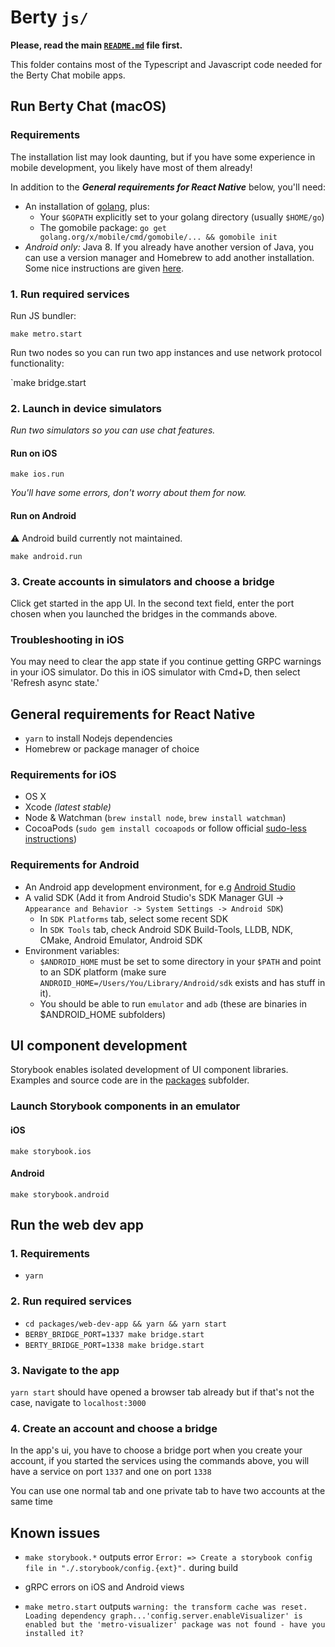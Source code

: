 # Berty `js/`

**Please, read the main [`README.md`](../README.md) file first.**

This folder contains most of the Typescript and Javascript code needed for the Berty Chat mobile apps.

## Run Berty Chat (macOS)

### Requirements

The installation list may look daunting, but if you have some experience in mobile development, you likely have most of them already!

In addition to the _**General requirements for React Native**_ below, you'll need:

- An installation of [golang](https://golang.org/dl/), plus:
  - Your `$GOPATH` explicitly set to your golang directory (usually `$HOME/go`)
  - The gomobile package: `go get golang.org/x/mobile/cmd/gomobile/... && gomobile init`
- _Android only:_ Java 8. If you already have another version of Java, you can use a version manager and Homebrew to add another installation. Some nice instructions are given [here](https://java.christmas/2019/16).

### 1. Run required services

Run JS bundler:

`make metro.start`

Run two nodes so you can run two app instances and use network protocol functionality:

`make bridge.start

### 2. Launch in device simulators

_Run two simulators so you can use chat features._

#### Run on iOS

`make ios.run`

_You'll have some errors, don't worry about them for now._

#### Run on Android

⚠️ Android build currently not maintained.

`make android.run`

### 3. Create accounts in simulators and choose a bridge

Click get started in the app UI. In the second text field, enter the port chosen when you launched the bridges in the commands above.

### Troubleshooting in iOS

You may need to clear the app state if you continue getting GRPC warnings in your iOS simulator. Do this in iOS simulator with Cmd+D, then select 'Refresh async state.'

## General requirements for React Native

- `yarn` to install Nodejs dependencies
- Homebrew or package manager of choice

### Requirements for iOS

- OS X
- Xcode _(latest stable)_
- Node & Watchman (`brew install node`, `brew install watchman`)
- CocoaPods (`sudo gem install cocoapods` or follow official [sudo-less instructions](https://guides.cocoapods.org/using/getting-started.html#sudo-less-installation))

### Requirements for Android

- An Android app development environment, for e.g [Android Studio](https://developer.android.com/studio/install)
- A valid SDK (Add it from Android Studio's SDK Manager GUI -> `Appearance and Behavior -> System Settings -> Android SDK`)
  - In `SDK Platforms` tab, select some recent SDK
  - In `SDK Tools` tab, check Android SDK Build-Tools, LLDB, NDK, CMake, Android Emulator, Android SDK
- Environment variables:
  - `$ANDROID_HOME` must be set to some directory in your `$PATH` and point to an SDK platform (make sure `ANDROID_HOME=/Users/You/Library/Android/sdk` exists and has stuff in it).
  - You should be able to run `emulator` and `adb` (these are binaries in \$ANDROID_HOME subfolders)

## UI component development

Storybook enables isolated development of UI component libraries. Examples and source code are in the [packages](./packages) subfolder.

### Launch Storybook components in an emulator

#### iOS

`make storybook.ios`

#### Android

`make storybook.android`

## Run the web dev app

### 1. Requirements

- `yarn`

### 2. Run required services

- `cd packages/web-dev-app && yarn && yarn start`
- `BERBY_BRIDGE_PORT=1337 make bridge.start`
- `BERTY_BRIDGE_PORT=1338 make bridge.start`

### 3. Navigate to the app

`yarn start` should have opened a browser tab already but if that's not the case, navigate to `localhost:3000`

### 4. Create an account and choose a bridge

In the app's ui, you have to choose a bridge port when you create your account, if you started the services using the commands above, you will have a service on port `1337` and one on port `1338`

You can use one normal tab and one private tab to have two accounts at the same time

## Known issues

- `make storybook.*` outputs error `Error: => Create a storybook config file in "./.storybook/config.{ext}".` during build

- gRPC errors on iOS and Android views

- `make metro.start` outputs `warning: the transform cache was reset. Loading dependency graph...'config.server.enableVisualizer' is enabled but the 'metro-visualizer' package was not found - have you installed it?`
